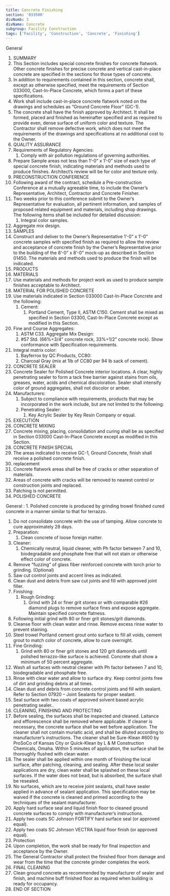 ```yaml
---
title: Concrete Finishing
section: '033500'
divNumb: 3
divName: Concrete
subgroup: Facility Construction
tags: ['Facility', 'Construction', 'Concrete', 'Finishing']
---
```



General
   1. SUMMARY
   1. This Section includes special concrete finishes for concrete flatwork. Other concrete finishes for precise concrete and vertical cast-in-place concrete are specified in the sections for those types of concrete.
   1. In addition to requirements contained in this section, concrete shall, except as otherwise specified, meet the requirements of Section 033000, Cast-In-Place Concrete, which forms a part of these specifications.
   1. Work shall include cast-in-place concrete flatwork noted on the drawings and schedules as “Ground Concrete Floor” (GC-1).
   1. The concrete shall have the finish approved by Architect. It shall be formed, placed and finished as hereinafter specified and as required to provide even, dense surface of uniform color and texture. The Contractor shall remove defective work, which does not meet the requirements of the drawings and specifications at no additional cost to the Owner.
   1. QUALITY ASSURANCE
   1. Requirements of Regulatory Agencies:
      1. Comply with air pollution regulations of governing authorities.
   1. Prepare Sample areas not less than 1’-0” x 1’-0” size of each type of special concrete finish, indicating materials and methods used to produce finishes. Architect’s review will be for color and texture only.
   1. PRECONSTRUCTION CONFERENCE
   1. Following award of the contract, schedule a Pre-construction Conference at a mutually agreeable time, to include the Owner’s Representative, Architect, Contractor and Concrete Finisher.
   1. Two weeks prior to this conference submit to the Owner’s Representative for evaluation, all pertinent information, and samples of proposed related equipment and materials, including shop drawings. The following items shall be included for detailed discussion:
      1. Integral color samples.
   1. Aggregate mix design.
   1. SAMPLES
   1. Construct and deliver to the Owner’s Representative 1’-0” x 1’-0” concrete samples with specified finish as required to allow the review and acceptance of concrete finish by the Owner’s Representative prior to the building of the 8’-0” x 8’-0” mock-up as described in Section 01450. The materials and methods used to produce the finish will be indicated.
   1. PRODUCTS
   1. MATERIALS
   1. Use materials and methods for project work as used to produce sample finishes acceptable to Architect.
   1. MATERIAL FOR POLISHED CONCRETE
   1. Use materials indicated in Section 033000 Cast-In-Place Concrete and the following:
      1. Cement:
         1. Portland Cement, Type II, ASTM C150. Cement shall be mixed as specified in Section 03300, Cast-In-Place Concrete except as modified in this Section.
   1. Fine and Course Aggregates:
      1. ASTM C33. Aggregate Mix Design:
      1. #57 Std. (66%=3/4” concrete rock, 33%=1/2” concrete rock). Show conformance with Specification requirements.
   1. Integral matrix color:
      1. Bayferrox by QC Products, CC80:
      1. Charcoal Gray (mix at 1lb of CC80 per 94 lb sack of cement).
   1. CONCRETE SEALER
   1. Concrete Sealer for Polished Concrete interior locations. A clear, highly penetrating sealer to form a tack free barrier against stains from oils, greases, water, acids and chemical discoloration. Sealer shall intensify color of ground aggregates, shall not discolor or amber.
   1. Manufacturers:
      1. Subject to compliance with requirements, products that may be incorporated in the work include, but are not limited to the following:
      1. Penetrating Sealer:
         1. Key Acrylic Sealer by Key Resin Company or equal.
   1. EXECUTION
   1. CONCRETE MIXING
   1. Concrete mixing, placing, consolidation and curing shall be as specified in Section 033000 Cast-In-Place Concrete except as modified in this Section.
   1. CONCRETE FINISH SPECIAL
   1. The areas indicated to receive GC-1, Ground Concrete, finish shall receive a polished concrete finish.
   1. replacement
   1. Concrete flatwork areas shall be free of cracks or other separation of materials.
   1. Areas of concrete with cracks will be removed to nearest control or construction joints and replaced.
   1. Patching is not permitted.
   1. POLISHED CONCRETE

General
:
      1. Polished concrete is produced by grinding trowel finished cured concrete in a manner similar to that for terrazzo.
   1. Do not consolidate concrete with the use of tamping. Allow concrete to cure approximately 28 days.
   1. Preparation:
      1. Clean concrete of loose foreign matter.
   1. Cleaner:
      1. Chemically neutral, liquid cleaner, with Ph factor between 7 and 10, biodegradable and phosphate free that will not stain or otherwise effect color of concrete.
   1. Remove “fuzzing” of glass fiber reinforced concrete with torch prior to grinding. (Optional)
   1. Saw cut control joints and accent lines as indicated.
   1. Clean dust and debris from saw cut joints and fill with approved joint filler.
   1. Finishing:
      1. Rough Grinding:
         1. Grind with 24 or finer grit stones or with comparable #26 diamond plugs to remove surface fines and expose aggregate. Maintain specified concrete flatness.
   1. Following initial grind with 80 or finer grit stones/grit diamonds.
   1. Cleanse floor with clean water and rinse. Remove excess rinse water to prevent staining.
   1. Steel trowel Portland cement grout onto surface to fill all voids, cement grout to match color of concrete, allow to cure overnight.
   1. Fine Grinding:
      1. Grind with 80 or finer grit stones and 120 grit diamonds until polished terrazzo-like surface is achieved. Concrete shall show a minimum of 50 percent aggregate.
   1. Wash all surfaces with neutral cleaner with Ph factor between 7 and 10, biodegradable and phosphate free.
   1. Rinse with clear water and allow to surface dry. Keep control joints free of dirt and grinding debris at all times.
   1. Clean dust and debris from concrete control joints and fill with sealant. Refer to Section 07920 – Joint Sealants for proper sealant.
   1. Seal surface with two coats of approved solvent based acrylic penetrating sealer..
   1. CLEANING, FINISHING AND PROTECTING
   1. Before sealing, the surfaces shall be inspected and cleaned. Laitance and efflorescence shall be removed where applicable. If cleaner is necessary, the concrete surface shall be wet before application. The cleaner shall not contain muriatic acid, and shall be diluted according to manufacturer’s instructions. The cleaner shall be Sure-Klean #600 by ProSoCo of Kansas City or Quick-Klean by L & M Construction Chemicals, Omaha. Within 5 minutes of application, the surface shall be thoroughly flushed with clean water.
   1. The sealer shall be applied within one month of finishing the local surface, after patching, cleaning, and sealing. After these local sealer applications are dry, clean water shall be splashed on these local surfaces. If the water does not bead, but is absorbed, the surface shall be resealed.
   1. No surfaces, which are to receive joint sealants, shall have sealer applied in advance of sealant application. This specification may be waived if the concrete is cleaned and primed according to the techniques of the sealant manufacturer.
   1. Apply hard surface seal and liquid finish floor to cleaned ground concrete surfaces to comply with manufacturer’s instructions.
   1. Apply two coats SC Johnson FORTIFY hard surface seal (or approved equal).
   1. Apply two coats SC Johnson VECTRA liquid floor finish (or approved equal).
   1. Protection
   1. Upon completion, the work shall be ready for final inspection and acceptance by the Owner.
   1. The General Contractor shall protect the finished floor from damage and wear from the time that the concrete grinder completes the work.
   1. FINAL CLEANING
   1. Clean ground concrete as recommended by manufacturer of sealer and finish, and machine buff finished floor as required when building is ready for occupancy.
1. END OF SECTION

